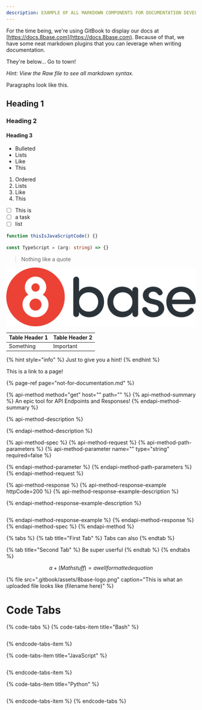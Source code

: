 ```yaml
---
description: EXAMPLE OF ALL MARKDOWN COMPONENTS FOR DOCUMENTATION DEVELOPMENT
---
```


For the time being, we're using GitBook to display our docs at [https://docs.8base.com](https://docs.8base.com). Because of that, we have some neat markdown plugins that you can leverage when writing documentation.

They're below... Go to town! 

*Hint: View the Raw file to see all markdown syntax.*

Paragraphs look like this.

## Heading 1

### Heading 2

#### Heading 3

* Bulleted
* Lists
* Like
* This

1. Ordered
2. Lists
3. Like
4. This

* [ ] This is
* [ ] a task
* [ ] list

```javascript
function thisIsJavaScriptCode() {}
```

```typescript
const TypeScript = (arg: string) => {}
```

> Nothing like a quote

![Check out this logo and caption](.gitbook/assets/8base-logo.png)

| Table Header 1 | Table Header 2 |
| :--- | :--- |
| Something | Important |

{% hint style="info" %}
Just to give you a hint!
{% endhint %}

This is a link to a page!

{% page-ref page="not-for-documentation.md" %}

{% api-method method="get" host="" path="" %}
{% api-method-summary %}
An epic tool for API Endpoints and Responses!
{% endapi-method-summary %}

{% api-method-description %}

{% endapi-method-description %}

{% api-method-spec %}
{% api-method-request %}
{% api-method-path-parameters %}
{% api-method-parameter name="" type="string" required=false %}

{% endapi-method-parameter %}
{% endapi-method-path-parameters %}
{% endapi-method-request %}

{% api-method-response %}
{% api-method-response-example httpCode=200 %}
{% api-method-response-example-description %}

{% endapi-method-response-example-description %}

```

```
{% endapi-method-response-example %}
{% endapi-method-response %}
{% endapi-method-spec %}
{% endapi-method %}

{% tabs %}
{% tab title="First Tab" %}
Tabs can also 
{% endtab %}

{% tab title="Second Tab" %}
Be super userful
{% endtab %}
{% endtabs %}

$$
a + (Math stuff) = a well formatted equation
$$

{% file src=".gitbook/assets/8base-logo.png" caption="This is what an uploaded file looks like \(filename here\)" %}


# Code Tabs 
{% code-tabs %}
{% code-tabs-item title="Bash" %}
```bash

```
{% endcode-tabs-item %}

{% code-tabs-item title="JavaScript" %}
```javascript

```
{% endcode-tabs-item %}

{% code-tabs-item title="Python" %}
```python

```
{% endcode-tabs-item %}
{% endcode-tabs %}
